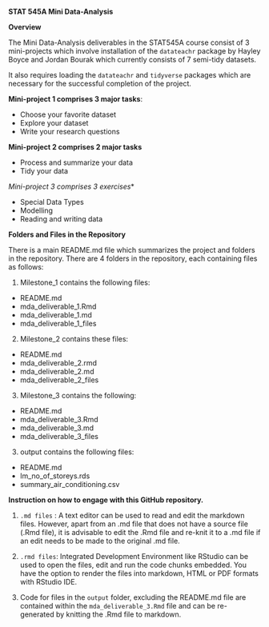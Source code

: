 **STAT 545A Mini Data-Analysis**

**Overview**

The Mini Data-Analysis deliverables in the STAT545A course consist of 3 mini-projects which involve installation of the `datateachr` package by Hayley Boyce and Jordan Bourak which currently consists of 7 semi-tidy datasets.

It also requires loading the `datateachr` and `tidyverse` packages which are necessary for the successful completion of the project.

**Mini-project 1 comprises 3 major tasks**:

+ Choose your favorite dataset
+ Explore your dataset
+ Write your research questions

**Mini-project 2 comprises 2 major tasks**

+ Process and summarize your data
+ Tidy your data

*Mini-project 3 comprises 3 exercises**

+ Special Data Types
+ Modelling
+ Reading and writing data


**Folders and Files in the Repository**

There is a main README.md file which summarizes the project and folders in the repository. There are 4 folders in the repository, each containing files as follows:

1. Milestone_1 contains the following files:

+ README.md
+ mda_deliverable_1.Rmd
+ mda_deliverable_1.md
+ mda_deliverable_1_files

2. Milestone_2 contains these files:

+ README.md
+ mda_deliverable_2.rmd
+ mda_deliverable_2.md
+ mda_deliverable_2_files

3. Milestone_3 contains the following:

+ README.md
+ mda_deliverable_3.Rmd
+ mda_deliverable_3.md
+ mda_deliverable_3_files

3. output contains the following files:
+ README.md
+ lm_no_of_storeys.rds
+ summary_air_conditioning.csv

**Instruction on how to engage with this GitHub repository.**

1.  `.md files` : A text editor can be used to read and edit the markdown files. However, apart from an .md file that does not have a source file (.Rmd file), it is advisable to edit the .Rmd file and re-knit it to a .md file if an edit needs to be made to the original .md file.
 
2. `.rmd files`: Integrated Development Environment like RStudio can be used to open the files, edit and run the code chunks embedded. You have the option to render the files into markdown, HTML or PDF formats with RStudio IDE.

3. Code for files in the `output` folder, excluding the README.md file are contained within the `mda_deliverable_3.Rmd` file and can be re-generated by knitting the .Rmd file to markdown.
 
 




